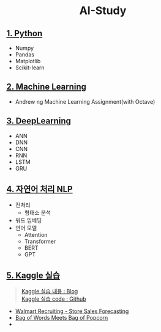 <div align = 'center'>
<h1>AI-Study</h1>
</div>

<!--
## Supervised Learning
- CNN network - Plant Seedling Classification   
  Model Architecture : CNN network
  Dataset : Plant Seedling Classification in kaggle

## Unsupervised Learning

## Reinforced Learning
-->

## [1. Python](https://github.com/sejin-k/DeepLearning-study/tree/master/1.Python)
- Numpy
- Pandas
- Matplotlib
- Scikit-learn

## [2. Machine Learning](https://github.com/sejin-k/DeepLearning-study/tree/master/2.Machin_Learning)
- Andrew ng Machine Learning Assignment(with Octave)
  
## [3. DeepLearning](https://github.com/sejin-k/DeepLearning-study/tree/master/3.DeepLearning)
- ANN
- DNN
- CNN
- RNN
- LSTM
- GRU

## [4. 자연어 처리 NLP](https://github.com/sejin-k/DeepLearning-study/tree/master/4.NLP)
- 전처리
  - 형태소 분석
- 워드 임베딩
- 언어 모델
  - Attention
  - Transformer
  - BERT
  - GPT

## [5. Kaggle 실습](https://github.com/sejin-k/Kaggle)
> [Kaggle 실습 내용 : Blog](https://sj-star.tistory.com/category/AI/Kaggle)\
> [Kaggle 실습 code : Github](https://github.com/sejin-k/Kaggle)

- [Walmart Recruiting - Store Sales Forecasting](https://sj-star.tistory.com/37?category=1214797)
- [Bag of Words Meets Bag of Popcorn](https://sj-star.tistory.com/36?category=1214797)
- 
